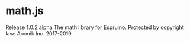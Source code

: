 # math.js
Release 1.0.2 alpha
The math library for Espruino.
Protected by copyright law: Aromik Inc. 2017-2019
